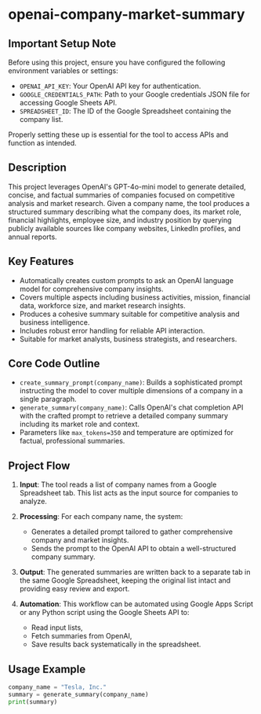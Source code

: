 # openai-company-market-summary

## Important Setup Note

Before using this project, ensure you have configured the following environment variables or settings:

- `OPENAI_API_KEY`: Your OpenAI API key for authentication.
- `GOOGLE_CREDENTIALS_PATH`: Path to your Google credentials JSON file for accessing Google Sheets API.
- `SPREADSHEET_ID`: The ID of the Google Spreadsheet containing the company list.

Properly setting these up is essential for the tool to access APIs and function as intended.

## Description

This project leverages OpenAI's GPT-4o-mini model to generate detailed, concise, and factual summaries of companies focused on competitive analysis and market research. Given a company name, the tool produces a structured summary describing what the company does, its market role, financial highlights, employee size, and industry position by querying publicly available sources like company websites, LinkedIn profiles, and annual reports.

## Key Features

- Automatically creates custom prompts to ask an OpenAI language model for comprehensive company insights.
- Covers multiple aspects including business activities, mission, financial data, workforce size, and market research insights.
- Produces a cohesive summary suitable for competitive analysis and business intelligence.
- Includes robust error handling for reliable API interaction.
- Suitable for market analysts, business strategists, and researchers.

## Core Code Outline

- `create_summary_prompt(company_name)`: Builds a sophisticated prompt instructing the model to cover multiple dimensions of a company in a single paragraph.
- `generate_summary(company_name)`: Calls OpenAI's chat completion API with the crafted prompt to retrieve a detailed company summary including its market role and context.
- Parameters like `max_tokens=350` and temperature are optimized for factual, professional summaries.

## Project Flow

1. **Input**: The tool reads a list of company names from a Google Spreadsheet tab. This list acts as the input source for companies to analyze.

2. **Processing**: For each company name, the system:

   - Generates a detailed prompt tailored to gather comprehensive company and market insights.
   - Sends the prompt to the OpenAI API to obtain a well-structured company summary.

3. **Output**: The generated summaries are written back to a separate tab in the same Google Spreadsheet, keeping the original list intact and providing easy review and export.

4. **Automation**: This workflow can be automated using Google Apps Script or any Python script using the Google Sheets API to:
   - Read input lists,
   - Fetch summaries from OpenAI,
   - Save results back systematically in the spreadsheet.

## Usage Example

```python
company_name = "Tesla, Inc."
summary = generate_summary(company_name)
print(summary)
```
